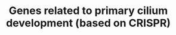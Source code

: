 ---
annotations:
- type: Pathway Ontology
  value: transport pathway
authors:
- DeSl
- Fehrhart
description: The primary cilium is related Hedgehog signaling, embryonic and brain[https://www.ncbi.nlm.nih.gov/pubmed/29030052]
  development. When it is disregulated, it leads to ciliopathies[https://www.ncbi.nlm.nih.gov/pubmed/21210154].  The
  genes in this pathway are related to several ciliary structures, which have been
  discovered with genome-wide CRISPR-mediated gene disruption.
last-edited: 2020-06-22
organisms:
- Homo sapiens
redirect_from:
- /index.php/Pathway:WP4536
- /instance/WP4536
schema-jsonld:
- '@context': https://schema.org/
  '@id': https://wikipathways.github.io/pathways/WP4536.html
  '@type': Dataset
  creator:
    '@type': Organization
    name: WikiPathways
  description: The primary cilium is related Hedgehog signaling, embryonic and brain[https://www.ncbi.nlm.nih.gov/pubmed/29030052]
    development. When it is disregulated, it leads to ciliopathies[https://www.ncbi.nlm.nih.gov/pubmed/21210154].  The
    genes in this pathway are related to several ciliary structures, which have been
    discovered with genome-wide CRISPR-mediated gene disruption.
  keywords:
  - BBS1
  - CDK20
  - ARL3
  - ARL6
  - FUZ
  - WDR19
  - IQCE
  - IFT74
  - CEP192
  - BGD2
  - WDPCP
  - IFT27
  - ICK
  - EVC
  - BBS10
  - MIB1
  - TMEM216
  - IFT20
  - TTC30B
  - TULP3
  - FGFR1OP
  - KATNB1
  - DYNC2H1
  - CC2D2A
  - TCTN1
  - TTC26
  - IFT88
  - DYNLT1
  - BBS7
  - TUBD1
  - IFT140
  - INPP5E
  - IFT122
  - TTC21B
  - CEP120
  - BBS4
  - EFCAB7
  - BBS2
  - DYNC2LI1
  - TRAF3IP1
  - TCTN2
  - FBF1
  - TMEM17
  - TMEM67
  - IFT57
  - TEDC2
  - WDR35
  - EVC2
  - RSG1
  - B9D1
  - CEP97
  - MKS1
  - TXNDC15
  - MKKS
  - RPGRIP1L
  - HSPB11
  - CEP162
  - CBY1
  - IFT172
  - IFT80
  - TEDC1
  - FAM92A
  - OFD1
  - CEP295
  - CEP44
  - BBS12
  - IFT43
  - TMEM107
  - KIAA0753
  - TCTEX1D2
  - SCLT1
  - KIF3A
  - KIF3B
  - TCTN3
  - LZTFL1
  - CLUAP1
  - WDR34
  - IFT46
  - IFT52
  - TTC23
  - BBS9
  - FOPNL
  - TTBK2
  - TMEM231
  - CEP83
  - WDR60
  - C2CD3
  - C5orf42
  - RAB23
  - TRAPPC11
  - IFT81
  - SASS6
  - BBS5
  - PIBF1
  - CEP104
  - CEP76
  - ARL13B
  - CEP19
  - TTC8
  - DYNLL1
  - RABL2A
  - ARMC9
  - TUBE1
  - KIFAP3
  license: CC0
  name: Genes related to primary cilium development (based on CRISPR)
seo: CreativeWork
title: Genes related to primary cilium development (based on CRISPR)
wpid: WP4536
---
